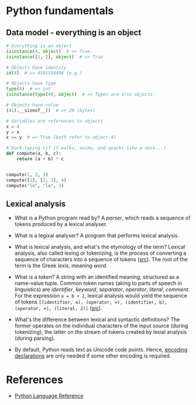 # Python fundamentals


## Data model - everything is an object

``` python
# Everything is an object
isinstance(4, object)  # => True
isinstance([1, 2], object)  # => True

# Objects have identity
id(4)  # => 4501558496 (e.g.)

# Objects have type
type(4)  # => int
isinstance(type(4), object)  # => Types are also objects

# Objects have value
(41).__sizeof__()  # => 28 (bytes)

# Variables are references to objects
x = 4
y = x
x == y  # => True (both refer to object 4)

# Duck typing (if it walks, swims, and quacks like a duck...)
def compute(a, b, c):
    return (a + b) * c


compute(1, 2, 3)
compute([1], [2, 3], 4)
compute("lo", "la", 3)
```

## Lexical analysis

-   What is a Python program read by? A *parser*, which reads a sequence of tokens produced by a lexical analyser.

-   What is a legixal analyser? A program that performs lexical analysis.

-   What is lexical analysis, and what's the etymology of the term? Lexical analysis, also called lexing or tokenizing, is the process of converting a sequence of characters into a sequence of tokens ([src](https://en.wikipedia.org/wiki/Lexical_analysis)). The root of the term is the Greek *lexis*, meaning *word*.

-   What is a *token*? A string with an identified meaning, structured as a name-value tuple. Common token names (aking to parts of speech in linguistics) are *identifier*, *keyword*, *separator*, *operator*, *literal*, *comment*. For the expression `a = b + 2`, lexical analysis would yield the sequence of tokens `[(identifier, a), (operator, =), (identifier, b), (operator, +), (literal, 2)]` ([src](https://en.wikipedia.org/wiki/Lexical_analysis#Token)).

-   What's the difference between lexical and syntactic definitions? The former operates on the individual characters of the input source (during tokenizing), the latter on the stream of tokens created by lexial analysis (during parsing).

-   By default, Python reads text as Unicode code points. Hence, [encoding declarations](https://docs.python.org/3/reference/lexical_analysis.html#encoding-declarations) are only needed if some other encoding is required.

# References

-   [Python Language Reference](https://docs.python.org/3/reference/index.html)

